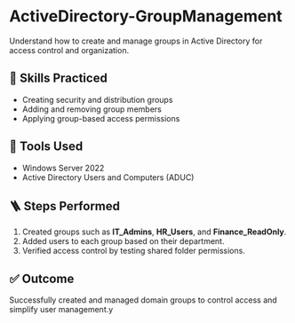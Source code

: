 # ActiveDirectory-GroupManagement
Understand how to create and manage groups in Active Directory for access control and organization.
## 🧠 Skills Practiced
- Creating security and distribution groups
- Adding and removing group members
- Applying group-based access permissions

## 🧰 Tools Used
- Windows Server 2022
- Active Directory Users and Computers (ADUC)

## 🪜 Steps Performed
1. Created groups such as **IT_Admins**, **HR_Users**, and **Finance_ReadOnly**.
2. Added users to each group based on their department.
3. Verified access control by testing shared folder permissions.

## ✅ Outcome
Successfully created and managed domain groups to control access and simplify user management.y

